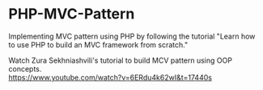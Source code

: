 # PHP-MVC-Pattern
Implementing MVC pattern using PHP by following the tutorial "Learn how to use PHP to build an MVC framework from scratch."

Watch Zura Sekhniashvili's tutorial to build MCV pattern using OOP concepts.<br/>
https://www.youtube.com/watch?v=6ERdu4k62wI&t=17440s
